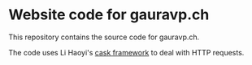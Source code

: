 # Website code for gauravp.ch

This repository contains the source code for gauravp.ch.

The code uses Li Haoyi's [cask framework](https://com-lihaoyi.github.io/cask/) to deal with HTTP requests.
